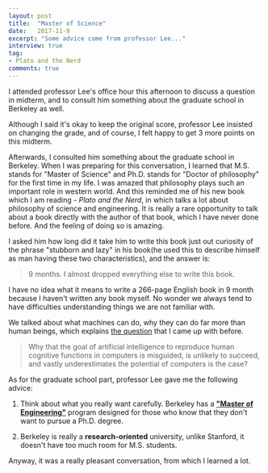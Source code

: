 ```yaml
---
layout: post
title:  "Master of Science"
date:   2017-11-9
excerpt: "Some advice come from professor Lee..."
interview: true
tag:
- Plato and the Nerd
comments: true
---
```


I attended professor Lee's office hour this afternoon to discuss a question in midterm, and to consult him something about the graduate school in Berkeley as well.

Although I said it's okay to keep the original score, professor Lee insisted on changing the grade, and of course, I felt happy to get 3 more points on this midterm.

Afterwards, I consulted him something about the graduate school in Berkeley. When I was preparing for this conversation, I learned that M.S. stands for "Master of Science" and Ph.D. stands for "Doctor of philosophy" for the first time in my life. I was amazed that philosophy plays such an important role in western world. And this reminded me of his new book which I am reading - *Plato and the Nerd*, in which talks a lot about philosophy of science and engineering. It is really a rare opportunity to talk about a book directly with the author of that book, which I have never done before. And the feeling of doing so is amazing.

I asked him how long did it take him to write this book just out curiosity of the phrase "stubborn and lazy" in his book(he used this to describe himself as man having these two characteristics), and the answer is:

> 9 months. I almost dropped everything else to write this book.

I have no idea what it means to write a 266-page English book in 9 month because I haven't written any book myself. No wonder we always tend to have difficulties understanding things we are not familiar with.

We talked about what machines can do, why they can do far more than human beings, which explains [the question](http://jackwan.win/P&N-Preface/) that I came up with before.

> Why that the goal of artificial intelligence to reproduce human cognitive functions in computers is misguided, is unlikely to succeed, and vastly underestimates the potential of computers is the case?

As for the graduate school part, professor Lee gave me the following advice:

1. Think about what you really want carefully. Berkeley has a [**"Master of Engineering"**](https://eecs.berkeley.edu/node/365) program designed for those who know that they don't want to pursue a Ph.D. degree.

2. Berkeley is really a **research-oriented** university, unlike Stanford, it doesn't have too much room for M.S. students.

Anyway, it was a really pleasant conversation, from which I learned a lot.